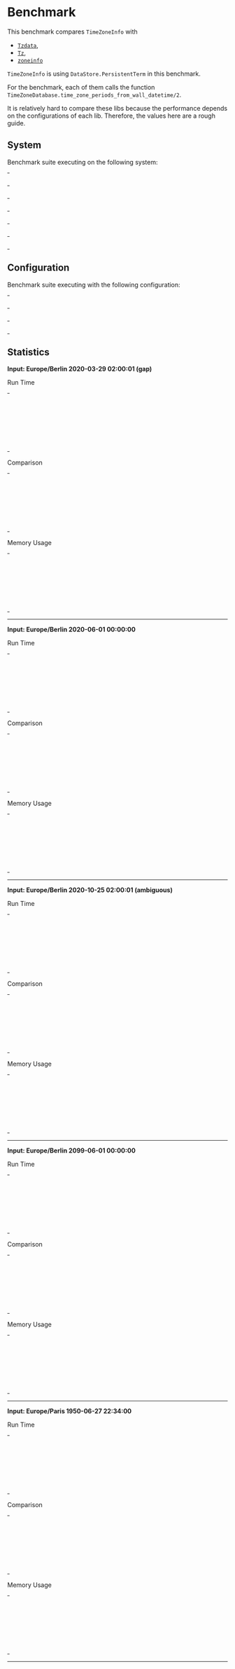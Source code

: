 
# Benchmark

This benchmark compares `TimeZoneInfo` with
- [`Tzdata`](https://github.com/lau/tzdata),
- [`Tz`](https://github.com/mathieuprog/tz),
- [`zoneinfo`](https://github.com/smartrent/zoneinfo)

`TimeZoneInfo` is using `DataStore.PersistentTerm` in this benchmark.

For the benchmark, each of them calls the function
`TimeZoneDatabase.time_zone_periods_from_wall_datetime/2`.

It is relatively hard to compare these libs because the performance depends on
the configurations of each lib. Therefore, the values here are a rough guide.


## System

Benchmark suite executing on the following system:

<table style="width: 1%">
  <tr>
    <th style="width: 1%; white-space: nowrap">Operating System</th>
    <td>macOS</td>
  </tr><tr>
    <th style="white-space: nowrap">CPU Information</th>
    <td style="white-space: nowrap">Intel(R) Core(TM) i7-4770HQ CPU @ 2.20GHz</td>
  </tr><tr>
    <th style="white-space: nowrap">Number of Available Cores</th>
    <td style="white-space: nowrap">8</td>
  </tr><tr>
    <th style="white-space: nowrap">Available Memory</th>
    <td style="white-space: nowrap">16 GB</td>
  </tr><tr>
    <th style="white-space: nowrap">Elixir Version</th>
    <td style="white-space: nowrap">1.11.3</td>
  </tr><tr>
    <th style="white-space: nowrap">Erlang Version</th>
    <td style="white-space: nowrap">23.2</td>
  </tr>
</table>

## Configuration

Benchmark suite executing with the following configuration:

<table style="width: 1%">
  <tr>
    <th style="width: 1%">:time</th>
    <td style="white-space: nowrap">10 s</td>
  </tr><tr>
    <th>:parallel</th>
    <td style="white-space: nowrap">1</td>
  </tr><tr>
    <th>:warmup</th>
    <td style="white-space: nowrap">2 s</td>
  </tr>
</table>

## Statistics




__Input: Europe/Berlin 2020-03-29 02:00:01 (gap)__

Run Time

<table style="width: 1%">
  <tr>
    <th>Name</th>
    <th style="text-align: right">IPS</th>
    <th style="text-align: right">Average</th>
    <th style="text-align: right">Devitation</th>
    <th style="text-align: right">Median</th>
    <th style="text-align: right">99th&nbsp;%</th>
  </tr>

  <tr>
    <td style="white-space: nowrap">time_zone_info</td>
    <td style="white-space: nowrap; text-align: right">392.15 K</td>
    <td style="white-space: nowrap; text-align: right">2.55 μs</td>
    <td style="white-space: nowrap; text-align: right">±1350.92%</td>
    <td style="white-space: nowrap; text-align: right">1.90 μs</td>
    <td style="white-space: nowrap; text-align: right">4.90 μs</td>
  </tr>

  <tr>
    <td style="white-space: nowrap">tz</td>
    <td style="white-space: nowrap; text-align: right">171.75 K</td>
    <td style="white-space: nowrap; text-align: right">5.82 μs</td>
    <td style="white-space: nowrap; text-align: right">±367.92%</td>
    <td style="white-space: nowrap; text-align: right">5.90 μs</td>
    <td style="white-space: nowrap; text-align: right">14.90 μs</td>
  </tr>

  <tr>
    <td style="white-space: nowrap">zoninfo</td>
    <td style="white-space: nowrap; text-align: right">4.28 K</td>
    <td style="white-space: nowrap; text-align: right">233.60 μs</td>
    <td style="white-space: nowrap; text-align: right">±22.28%</td>
    <td style="white-space: nowrap; text-align: right">218.90 μs</td>
    <td style="white-space: nowrap; text-align: right">396.90 μs</td>
  </tr>

  <tr>
    <td style="white-space: nowrap">tzdata</td>
    <td style="white-space: nowrap; text-align: right">2.65 K</td>
    <td style="white-space: nowrap; text-align: right">376.87 μs</td>
    <td style="white-space: nowrap; text-align: right">±43.70%</td>
    <td style="white-space: nowrap; text-align: right">314.90 μs</td>
    <td style="white-space: nowrap; text-align: right">720.90 μs</td>
  </tr>

</table>


Comparison

<table style="width: 1%">
  <tr>
    <th>Name</th>
    <th style="text-align: right">IPS</th>
    <th style="text-align: right">Slower</th>
  <tr>
    <td style="white-space: nowrap">time_zone_info</td>
    <td style="white-space: nowrap;text-align: right">392.15 K</td>
    <td>&nbsp;</td>
  </tr>

  <tr>
    <td style="white-space: nowrap">tz</td>
    <td style="white-space: nowrap; text-align: right">171.75 K</td>
    <td style="white-space: nowrap; text-align: right">2.28x</td>
  </tr>

  <tr>
    <td style="white-space: nowrap">zoninfo</td>
    <td style="white-space: nowrap; text-align: right">4.28 K</td>
    <td style="white-space: nowrap; text-align: right">91.61x</td>
  </tr>

  <tr>
    <td style="white-space: nowrap">tzdata</td>
    <td style="white-space: nowrap; text-align: right">2.65 K</td>
    <td style="white-space: nowrap; text-align: right">147.79x</td>
  </tr>

</table>



Memory Usage

<table style="width: 1%">
  <tr>
    <th>Name</th>
    <th style="text-align: right">Memory</th>
<th style="text-align: right">Factor</th>
  </tr>
  <tr>
    <td style="white-space: nowrap">time_zone_info</td>
    <td style="white-space: nowrap">0.68 KB</td>
<td>&nbsp;</td>
  </tr>

  <tr>
    <td style="white-space: nowrap">tz</td>
    <td style="white-space: nowrap">1.84 KB</td>
    <td>2.7x</td>
  </tr>

  <tr>
    <td style="white-space: nowrap">zoninfo</td>
    <td style="white-space: nowrap">23.81 KB</td>
    <td>35.03x</td>
  </tr>

  <tr>
    <td style="white-space: nowrap">tzdata</td>
    <td style="white-space: nowrap">117.18 KB</td>
    <td>172.4x</td>
  </tr>

</table>


<hr/>


__Input: Europe/Berlin 2020-06-01 00:00:00__

Run Time

<table style="width: 1%">
  <tr>
    <th>Name</th>
    <th style="text-align: right">IPS</th>
    <th style="text-align: right">Average</th>
    <th style="text-align: right">Devitation</th>
    <th style="text-align: right">Median</th>
    <th style="text-align: right">99th&nbsp;%</th>
  </tr>

  <tr>
    <td style="white-space: nowrap">tz</td>
    <td style="white-space: nowrap; text-align: right">464.87 K</td>
    <td style="white-space: nowrap; text-align: right">2.15 μs</td>
    <td style="white-space: nowrap; text-align: right">±1525.02%</td>
    <td style="white-space: nowrap; text-align: right">1.90 μs</td>
    <td style="white-space: nowrap; text-align: right">2.90 μs</td>
  </tr>

  <tr>
    <td style="white-space: nowrap">time_zone_info</td>
    <td style="white-space: nowrap; text-align: right">417.11 K</td>
    <td style="white-space: nowrap; text-align: right">2.40 μs</td>
    <td style="white-space: nowrap; text-align: right">±1076.60%</td>
    <td style="white-space: nowrap; text-align: right">1.90 μs</td>
    <td style="white-space: nowrap; text-align: right">3.90 μs</td>
  </tr>

  <tr>
    <td style="white-space: nowrap">tzdata</td>
    <td style="white-space: nowrap; text-align: right">29.74 K</td>
    <td style="white-space: nowrap; text-align: right">33.63 μs</td>
    <td style="white-space: nowrap; text-align: right">±26.49%</td>
    <td style="white-space: nowrap; text-align: right">31.90 μs</td>
    <td style="white-space: nowrap; text-align: right">62.90 μs</td>
  </tr>

  <tr>
    <td style="white-space: nowrap">zoninfo</td>
    <td style="white-space: nowrap; text-align: right">4.06 K</td>
    <td style="white-space: nowrap; text-align: right">246.55 μs</td>
    <td style="white-space: nowrap; text-align: right">±29.48%</td>
    <td style="white-space: nowrap; text-align: right">229.90 μs</td>
    <td style="white-space: nowrap; text-align: right">449.90 μs</td>
  </tr>

</table>


Comparison

<table style="width: 1%">
  <tr>
    <th>Name</th>
    <th style="text-align: right">IPS</th>
    <th style="text-align: right">Slower</th>
  <tr>
    <td style="white-space: nowrap">tz</td>
    <td style="white-space: nowrap;text-align: right">464.87 K</td>
    <td>&nbsp;</td>
  </tr>

  <tr>
    <td style="white-space: nowrap">time_zone_info</td>
    <td style="white-space: nowrap; text-align: right">417.11 K</td>
    <td style="white-space: nowrap; text-align: right">1.11x</td>
  </tr>

  <tr>
    <td style="white-space: nowrap">tzdata</td>
    <td style="white-space: nowrap; text-align: right">29.74 K</td>
    <td style="white-space: nowrap; text-align: right">15.63x</td>
  </tr>

  <tr>
    <td style="white-space: nowrap">zoninfo</td>
    <td style="white-space: nowrap; text-align: right">4.06 K</td>
    <td style="white-space: nowrap; text-align: right">114.61x</td>
  </tr>

</table>



Memory Usage

<table style="width: 1%">
  <tr>
    <th>Name</th>
    <th style="text-align: right">Memory</th>
<th style="text-align: right">Factor</th>
  </tr>
  <tr>
    <td style="white-space: nowrap">tz</td>
    <td style="white-space: nowrap">0.39 KB</td>
<td>&nbsp;</td>
  </tr>

  <tr>
    <td style="white-space: nowrap">time_zone_info</td>
    <td style="white-space: nowrap">0.57 KB</td>
    <td>1.46x</td>
  </tr>

  <tr>
    <td style="white-space: nowrap">tzdata</td>
    <td style="white-space: nowrap">2.72 KB</td>
    <td>6.96x</td>
  </tr>

  <tr>
    <td style="white-space: nowrap">zoninfo</td>
    <td style="white-space: nowrap">22.34 KB</td>
    <td>57.2x</td>
  </tr>

</table>


<hr/>


__Input: Europe/Berlin 2020-10-25 02:00:01 (ambiguous)__

Run Time

<table style="width: 1%">
  <tr>
    <th>Name</th>
    <th style="text-align: right">IPS</th>
    <th style="text-align: right">Average</th>
    <th style="text-align: right">Devitation</th>
    <th style="text-align: right">Median</th>
    <th style="text-align: right">99th&nbsp;%</th>
  </tr>

  <tr>
    <td style="white-space: nowrap">tz</td>
    <td style="white-space: nowrap; text-align: right">478.08 K</td>
    <td style="white-space: nowrap; text-align: right">2.09 μs</td>
    <td style="white-space: nowrap; text-align: right">±1549.51%</td>
    <td style="white-space: nowrap; text-align: right">1.90 μs</td>
    <td style="white-space: nowrap; text-align: right">3.90 μs</td>
  </tr>

  <tr>
    <td style="white-space: nowrap">time_zone_info</td>
    <td style="white-space: nowrap; text-align: right">410.81 K</td>
    <td style="white-space: nowrap; text-align: right">2.43 μs</td>
    <td style="white-space: nowrap; text-align: right">±1145.62%</td>
    <td style="white-space: nowrap; text-align: right">1.90 μs</td>
    <td style="white-space: nowrap; text-align: right">3.90 μs</td>
  </tr>

  <tr>
    <td style="white-space: nowrap">tzdata</td>
    <td style="white-space: nowrap; text-align: right">24.87 K</td>
    <td style="white-space: nowrap; text-align: right">40.21 μs</td>
    <td style="white-space: nowrap; text-align: right">±21.20%</td>
    <td style="white-space: nowrap; text-align: right">37.90 μs</td>
    <td style="white-space: nowrap; text-align: right">65.90 μs</td>
  </tr>

  <tr>
    <td style="white-space: nowrap">zoninfo</td>
    <td style="white-space: nowrap; text-align: right">2.54 K</td>
    <td style="white-space: nowrap; text-align: right">393.46 μs</td>
    <td style="white-space: nowrap; text-align: right">±158.61%</td>
    <td style="white-space: nowrap; text-align: right">300.90 μs</td>
    <td style="white-space: nowrap; text-align: right">2035.78 μs</td>
  </tr>

</table>


Comparison

<table style="width: 1%">
  <tr>
    <th>Name</th>
    <th style="text-align: right">IPS</th>
    <th style="text-align: right">Slower</th>
  <tr>
    <td style="white-space: nowrap">tz</td>
    <td style="white-space: nowrap;text-align: right">478.08 K</td>
    <td>&nbsp;</td>
  </tr>

  <tr>
    <td style="white-space: nowrap">time_zone_info</td>
    <td style="white-space: nowrap; text-align: right">410.81 K</td>
    <td style="white-space: nowrap; text-align: right">1.16x</td>
  </tr>

  <tr>
    <td style="white-space: nowrap">tzdata</td>
    <td style="white-space: nowrap; text-align: right">24.87 K</td>
    <td style="white-space: nowrap; text-align: right">19.22x</td>
  </tr>

  <tr>
    <td style="white-space: nowrap">zoninfo</td>
    <td style="white-space: nowrap; text-align: right">2.54 K</td>
    <td style="white-space: nowrap; text-align: right">188.11x</td>
  </tr>

</table>



Memory Usage

<table style="width: 1%">
  <tr>
    <th>Name</th>
    <th style="text-align: right">Memory</th>
<th style="text-align: right">Factor</th>
  </tr>
  <tr>
    <td style="white-space: nowrap">tz</td>
    <td style="white-space: nowrap">0.45 KB</td>
<td>&nbsp;</td>
  </tr>

  <tr>
    <td style="white-space: nowrap">time_zone_info</td>
    <td style="white-space: nowrap">0.63 KB</td>
    <td>1.42x</td>
  </tr>

  <tr>
    <td style="white-space: nowrap">tzdata</td>
    <td style="white-space: nowrap">4.94 KB</td>
    <td>11.09x</td>
  </tr>

  <tr>
    <td style="white-space: nowrap">zoninfo</td>
    <td style="white-space: nowrap">22.42 KB</td>
    <td>50.35x</td>
  </tr>

</table>


<hr/>


__Input: Europe/Berlin 2099-06-01 00:00:00__

Run Time

<table style="width: 1%">
  <tr>
    <th>Name</th>
    <th style="text-align: right">IPS</th>
    <th style="text-align: right">Average</th>
    <th style="text-align: right">Devitation</th>
    <th style="text-align: right">Median</th>
    <th style="text-align: right">99th&nbsp;%</th>
  </tr>

  <tr>
    <td style="white-space: nowrap">tz</td>
    <td style="white-space: nowrap; text-align: right">12.30 K</td>
    <td style="white-space: nowrap; text-align: right">81.32 μs</td>
    <td style="white-space: nowrap; text-align: right">±21.68%</td>
    <td style="white-space: nowrap; text-align: right">77.90 μs</td>
    <td style="white-space: nowrap; text-align: right">126.90 μs</td>
  </tr>

  <tr>
    <td style="white-space: nowrap">time_zone_info</td>
    <td style="white-space: nowrap; text-align: right">11.56 K</td>
    <td style="white-space: nowrap; text-align: right">86.50 μs</td>
    <td style="white-space: nowrap; text-align: right">±27.41%</td>
    <td style="white-space: nowrap; text-align: right">81.90 μs</td>
    <td style="white-space: nowrap; text-align: right">135.90 μs</td>
  </tr>

  <tr>
    <td style="white-space: nowrap">zoninfo</td>
    <td style="white-space: nowrap; text-align: right">2.47 K</td>
    <td style="white-space: nowrap; text-align: right">405.63 μs</td>
    <td style="white-space: nowrap; text-align: right">±65.84%</td>
    <td style="white-space: nowrap; text-align: right">379.90 μs</td>
    <td style="white-space: nowrap; text-align: right">997.90 μs</td>
  </tr>

  <tr>
    <td style="white-space: nowrap">tzdata</td>
    <td style="white-space: nowrap; text-align: right">1.49 K</td>
    <td style="white-space: nowrap; text-align: right">669.90 μs</td>
    <td style="white-space: nowrap; text-align: right">±30.72%</td>
    <td style="white-space: nowrap; text-align: right">756.90 μs</td>
    <td style="white-space: nowrap; text-align: right">972.25 μs</td>
  </tr>

</table>


Comparison

<table style="width: 1%">
  <tr>
    <th>Name</th>
    <th style="text-align: right">IPS</th>
    <th style="text-align: right">Slower</th>
  <tr>
    <td style="white-space: nowrap">tz</td>
    <td style="white-space: nowrap;text-align: right">12.30 K</td>
    <td>&nbsp;</td>
  </tr>

  <tr>
    <td style="white-space: nowrap">time_zone_info</td>
    <td style="white-space: nowrap; text-align: right">11.56 K</td>
    <td style="white-space: nowrap; text-align: right">1.06x</td>
  </tr>

  <tr>
    <td style="white-space: nowrap">zoninfo</td>
    <td style="white-space: nowrap; text-align: right">2.47 K</td>
    <td style="white-space: nowrap; text-align: right">4.99x</td>
  </tr>

  <tr>
    <td style="white-space: nowrap">tzdata</td>
    <td style="white-space: nowrap; text-align: right">1.49 K</td>
    <td style="white-space: nowrap; text-align: right">8.24x</td>
  </tr>

</table>



Memory Usage

<table style="width: 1%">
  <tr>
    <th>Name</th>
    <th style="text-align: right">Memory</th>
<th style="text-align: right">Factor</th>
  </tr>
  <tr>
    <td style="white-space: nowrap">tz</td>
    <td style="white-space: nowrap">16.12 KB</td>
<td>&nbsp;</td>
  </tr>

  <tr>
    <td style="white-space: nowrap">time_zone_info</td>
    <td style="white-space: nowrap">19.43 KB</td>
    <td>1.21x</td>
  </tr>

  <tr>
    <td style="white-space: nowrap">zoninfo</td>
    <td style="white-space: nowrap">22.34 KB</td>
    <td>1.39x</td>
  </tr>

  <tr>
    <td style="white-space: nowrap">tzdata</td>
    <td style="white-space: nowrap">12.98 KB</td>
    <td>0.81x</td>
  </tr>

</table>


<hr/>


__Input: Europe/Paris 1950-06-27 22:34:00__

Run Time

<table style="width: 1%">
  <tr>
    <th>Name</th>
    <th style="text-align: right">IPS</th>
    <th style="text-align: right">Average</th>
    <th style="text-align: right">Devitation</th>
    <th style="text-align: right">Median</th>
    <th style="text-align: right">99th&nbsp;%</th>
  </tr>

  <tr>
    <td style="white-space: nowrap">time_zone_info</td>
    <td style="white-space: nowrap; text-align: right">248.54 K</td>
    <td style="white-space: nowrap; text-align: right">4.02 μs</td>
    <td style="white-space: nowrap; text-align: right">±354.10%</td>
    <td style="white-space: nowrap; text-align: right">3.90 μs</td>
    <td style="white-space: nowrap; text-align: right">7.90 μs</td>
  </tr>

  <tr>
    <td style="white-space: nowrap">tz</td>
    <td style="white-space: nowrap; text-align: right">114.70 K</td>
    <td style="white-space: nowrap; text-align: right">8.72 μs</td>
    <td style="white-space: nowrap; text-align: right">±176.52%</td>
    <td style="white-space: nowrap; text-align: right">7.90 μs</td>
    <td style="white-space: nowrap; text-align: right">17.90 μs</td>
  </tr>

  <tr>
    <td style="white-space: nowrap">tzdata</td>
    <td style="white-space: nowrap; text-align: right">33.21 K</td>
    <td style="white-space: nowrap; text-align: right">30.11 μs</td>
    <td style="white-space: nowrap; text-align: right">±33.41%</td>
    <td style="white-space: nowrap; text-align: right">27.90 μs</td>
    <td style="white-space: nowrap; text-align: right">61.90 μs</td>
  </tr>

  <tr>
    <td style="white-space: nowrap">zoninfo</td>
    <td style="white-space: nowrap; text-align: right">2.17 K</td>
    <td style="white-space: nowrap; text-align: right">461.72 μs</td>
    <td style="white-space: nowrap; text-align: right">±62.28%</td>
    <td style="white-space: nowrap; text-align: right">428.90 μs</td>
    <td style="white-space: nowrap; text-align: right">1059.27 μs</td>
  </tr>

</table>


Comparison

<table style="width: 1%">
  <tr>
    <th>Name</th>
    <th style="text-align: right">IPS</th>
    <th style="text-align: right">Slower</th>
  <tr>
    <td style="white-space: nowrap">time_zone_info</td>
    <td style="white-space: nowrap;text-align: right">248.54 K</td>
    <td>&nbsp;</td>
  </tr>

  <tr>
    <td style="white-space: nowrap">tz</td>
    <td style="white-space: nowrap; text-align: right">114.70 K</td>
    <td style="white-space: nowrap; text-align: right">2.17x</td>
  </tr>

  <tr>
    <td style="white-space: nowrap">tzdata</td>
    <td style="white-space: nowrap; text-align: right">33.21 K</td>
    <td style="white-space: nowrap; text-align: right">7.48x</td>
  </tr>

  <tr>
    <td style="white-space: nowrap">zoninfo</td>
    <td style="white-space: nowrap; text-align: right">2.17 K</td>
    <td style="white-space: nowrap; text-align: right">114.76x</td>
  </tr>

</table>



Memory Usage

<table style="width: 1%">
  <tr>
    <th>Name</th>
    <th style="text-align: right">Memory</th>
<th style="text-align: right">Factor</th>
  </tr>
  <tr>
    <td style="white-space: nowrap">time_zone_info</td>
    <td style="white-space: nowrap">0.57 KB</td>
<td>&nbsp;</td>
  </tr>

  <tr>
    <td style="white-space: nowrap">tz</td>
    <td style="white-space: nowrap">0.39 KB</td>
    <td>0.68x</td>
  </tr>

  <tr>
    <td style="white-space: nowrap">tzdata</td>
    <td style="white-space: nowrap">2.72 KB</td>
    <td>4.77x</td>
  </tr>

  <tr>
    <td style="white-space: nowrap">zoninfo</td>
    <td style="white-space: nowrap">30.26 KB</td>
    <td>53.05x</td>
  </tr>

</table>


<hr/>

